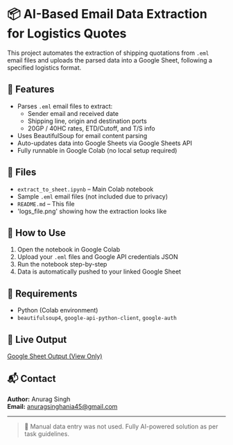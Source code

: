# 📦 AI-Based Email Data Extraction for Logistics Quotes

This project automates the extraction of shipping quotations from `.eml` email files and uploads the parsed data into a Google Sheet, following a specified logistics format.

## 🚀 Features
- Parses `.eml` email files to extract:
  - Sender email and received date
  - Shipping line, origin and destination ports
  - 20GP / 40HC rates, ETD/Cutoff, and T/S info
- Uses BeautifulSoup for email content parsing
- Auto-updates data into Google Sheets via Google Sheets API
- Fully runnable in Google Colab (no local setup required)

## 📂 Files
- `extract_to_sheet.ipynb` – Main Colab notebook
- Sample `.eml` email files (not included due to privacy)
- `README.md` – This file
- 'logs_file.png' showing how the extraction looks like

## 📄 How to Use
1. Open the notebook in Google Colab
2. Upload your `.eml` files and Google API credentials JSON
3. Run the notebook step-by-step
4. Data is automatically pushed to your linked Google Sheet

## 🔧 Requirements
- Python (Colab environment)
- `beautifulsoup4`, `google-api-python-client`, `google-auth`

## 🔗 Live Output
[Google Sheet Output (View Only)](https://your-output-sheet-link)

## 📬 Contact
**Author:** Anurag Singh  
**Email:** anuragsinghania45@gmail.com

---

> 🚫 Manual data entry was not used. Fully AI-powered solution as per task guidelines.
